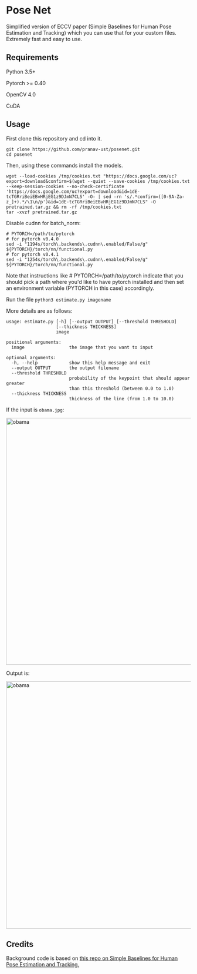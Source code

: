# Pose Net

Simplified version of ECCV paper (Simple Baselines for Human Pose Estimation and Tracking) which you can use that for your custom files. Extremely fast and easy to use.

## Requirements

Python 3.5+

Pytorch >= 0.40

OpenCV 4.0

CuDA

## Usage

First clone this repository and cd into it.

```
git clone https://github.com/pranav-ust/posenet.git
cd posenet
```

Then, using these commands install the models.

```
wget --load-cookies /tmp/cookies.txt "https://docs.google.com/uc?export=download&confirm=$(wget --quiet --save-cookies /tmp/cookies.txt --keep-session-cookies --no-check-certificate 'https://docs.google.com/uc?export=download&id=1dE-tcTGRriBeiEBvHRjEG1z9DJmN7CLS' -O- | sed -rn 's/.*confirm=([0-9A-Za-z_]+).*/\1\n/p')&id=1dE-tcTGRriBeiEBvHRjEG1z9DJmN7CLS" -O pretrained.tar.gz && rm -rf /tmp/cookies.txt
tar -xvzf pretrained.tar.gz
```

Disable cudnn for batch_norm:

```
# PYTORCH=/path/to/pytorch
# for pytorch v0.4.0
sed -i "1194s/torch\.backends\.cudnn\.enabled/False/g" ${PYTORCH}/torch/nn/functional.py
# for pytorch v0.4.1
sed -i "1254s/torch\.backends\.cudnn\.enabled/False/g" ${PYTORCH}/torch/nn/functional.py
```

Note that instructions like # PYTORCH=/path/to/pytorch indicate that you should pick a path where you'd like to have pytorch installed and then set an environment variable (PYTORCH in this case) accordingly.

Run the file `python3 estimate.py imagename`

More details are as follows:

```
usage: estimate.py [-h] [--output OUTPUT] [--threshold THRESHOLD]
                   [--thickness THICKNESS]
                   image

positional arguments:
  image                 the image that you want to input

optional arguments:
  -h, --help            show this help message and exit
  --output OUTPUT       the output filename
  --threshold THRESHOLD
                        probability of the keypoint that should appear greater
                        than this threshold (between 0.0 to 1.0)
  --thickness THICKNESS
                        thickness of the line (from 1.0 to 10.0)
```

If the input is `obama.jpg`:

<img src="https://github.com/pranav-ust/posenet/blob/master/obama.jpg" alt="obama" width="537.4" height="672.8">

Output is:

<img src="https://github.com/pranav-ust/posenet/blob/master/output.jpg" alt="obama" width="537.4" height="672.8">

## Credits

Background code is based on [this repo on Simple Baselines for Human Pose Estimation and Tracking.](https://github.com/Microsoft/human-pose-estimation.pytorch)
